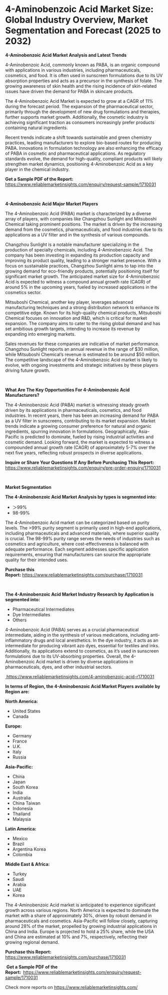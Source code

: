 <p><h1>4-Aminobenzoic Acid Market Size: Global Industry Overview, Market Segmentation and Forecast (2025 to 2032)</h1></p><p><strong>4-Aminobenzoic Acid Market Analysis and Latest Trends</strong></p>
<p><p>4-Aminobenzoic Acid, commonly known as PABA, is an organic compound with applications in various industries, including pharmaceuticals, cosmetics, and food. It is often used in sunscreen formulations due to its UV absorption properties and acts as a precursor in the synthesis of folate. The growing awareness of skin health and the rising incidence of skin-related issues have driven the demand for PABA in skincare products.</p><p>The 4-Aminobenzoic Acid Market is expected to grow at a CAGR of 11% during the forecast period. The expansion of the pharmaceutical sector, primarily through the development of new drug formulations and therapies, further supports market growth. Additionally, the cosmetic industry is achieving significant traction as consumers increasingly prefer products containing natural ingredients.</p><p>Recent trends indicate a shift towards sustainable and green chemistry practices, leading manufacturers to explore bio-based routes for producing PABA. Innovations in formulation technology are also enhancing the efficacy of PABA in cosmetic and pharmaceutical applications. As regulatory standards evolve, the demand for high-quality, compliant products will likely strengthen market dynamics, positioning 4-Aminobenzoic Acid as a key player in the chemical industry.</p></p>
<p><strong>Get a Sample PDF of the Report:&nbsp;</strong> <a href="https://www.reliablemarketinsights.com/enquiry/request-sample/1710031?utm_campaign=2204&utm_medium=2&utm_source=Github&utm_content=ia&utm_term=27032025&utm_id=4-aminobenzoic-acid">https://www.reliablemarketinsights.com/enquiry/request-sample/1710031</a></p>
<p>&nbsp;</p>
<p><strong>4-Aminobenzoic Acid Major Market Players</strong></p>
<p><p>The 4-Aminobenzoic Acid (PABA) market is characterized by a diverse array of players, with companies like Changzhou Sunlight and Mitsuboshi Chemical taking prominent positions. The market is driven by the increasing demand from the cosmetics, pharmaceuticals, and food industries due to its applications as a UV filter and in the synthesis of various compounds.</p><p>Changzhou Sunlight is a notable manufacturer specializing in the production of specialty chemicals, including 4-Aminobenzoic Acid. The company has been investing in expanding its production capacity and improving its product quality, leading to a stronger market presence. With a focus on sustainable practices, Changzhou Sunlight aims to tap into the growing demand for eco-friendly products, potentially positioning itself for significant market growth. The anticipated market size for 4-Aminobenzoic Acid is expected to witness a compound annual growth rate (CAGR) of around 5% in the upcoming years, fueled by increased applications in the cosmetics sector.</p><p>Mitsuboshi Chemical, another key player, leverages advanced manufacturing techniques and a strong distribution network to enhance its competitive edge. Known for its high-quality chemical products, Mitsuboshi Chemical focuses on innovation and R&D, which is critical for market expansion. The company aims to cater to the rising global demand and has set ambitious growth targets, intending to increase its revenue by expanding into emerging markets.</p><p>Sales revenues for these companies are indicative of market performance. Changzhou Sunlight reports an annual revenue in the range of $30 million, while Mitsuboshi Chemical’s revenue is estimated to be around $50 million. The competitive landscape of the 4-Aminobenzoic Acid market is likely to evolve, with ongoing investments and strategic initiatives by these players driving future growth.</p></p>
<p>&nbsp;</p>
<p><strong>What Are The Key Opportunities For 4-Aminobenzoic Acid Manufacturers?</strong></p>
<p><p>The 4-Aminobenzoic Acid (PABA) market is witnessing steady growth driven by its applications in pharmaceuticals, cosmetics, and food industries. In recent years, there has been an increasing demand for PABA as a UV filter in sunscreens, contributing to its market expansion. Market trends indicate a growing consumer preference for natural and organic ingredients, spurring innovation in formulations. Geographically, Asia-Pacific is predicted to dominate, fueled by rising industrial activities and cosmetic demand. Looking forward, the market is expected to witness a compounded annual growth rate (CAGR) of approximately 5-7% over the next five years, reflecting robust prospects in diverse applications.</p></p>
<p><strong>Inquire or Share Your Questions If Any Before Purchasing This Report:</strong> <a href="https://www.reliablemarketinsights.com/enquiry/pre-order-enquiry/1710031?utm_campaign=2204&utm_medium=2&utm_source=Github&utm_content=ia&utm_term=27032025&utm_id=4-aminobenzoic-acid">https://www.reliablemarketinsights.com/enquiry/pre-order-enquiry/1710031</a></p>
<p>&nbsp;</p>
<p><strong>Market Segmentation</strong></p>
<p><strong>The 4-Aminobenzoic Acid Market Analysis by types is segmented into:</strong></p>
<p><ul><li>＞99%</li><li>98-99%</li></ul></p>
<p><p>The 4-Aminobenzoic Acid market can be categorized based on purity levels. The >99% purity segment is primarily used in high-end applications, including pharmaceuticals and advanced materials, where superior quality is crucial. The 98-99% purity range serves the needs of industries such as cosmetics and agriculture, where cost-effectiveness is balanced with adequate performance. Each segment addresses specific application requirements, ensuring that manufacturers can source the appropriate quality for their intended uses.</p></p>
<p><strong>Purchase this Report:&nbsp;</strong><a href="https://www.reliablemarketinsights.com/purchase/1710031?utm_campaign=2204&utm_medium=2&utm_source=Github&utm_content=ia&utm_term=27032025&utm_id=4-aminobenzoic-acid">https://www.reliablemarketinsights.com/purchase/1710031</a></p>
<p>&nbsp;</p>
<p><strong>The 4-Aminobenzoic Acid Market Industry Research by Application is segmented into:</strong></p>
<p><ul><li>Pharmaceutical Intermediates</li><li>Dye Intermediates</li><li>Others</li></ul></p>
<p><p>4-Aminobenzoic Acid (PABA) serves as a crucial pharmaceutical intermediate, aiding in the synthesis of various medications, including anti-inflammatory drugs and local anesthetics. In the dye industry, it acts as an intermediate for producing vibrant azo dyes, essential for textiles and inks. Additionally, its applications extend to cosmetics, as it’s used in sunscreen formulations due to its UV-absorbing properties. Overall, the 4-Aminobenzoic Acid market is driven by diverse applications in pharmaceuticals, dyes, and other industrial sectors.</p></p>
<p><a href="https://www.reliablemarketinsights.com/4-aminobenzoic-acid-r1710031?utm_campaign=2204&utm_medium=2&utm_source=Github&utm_content=ia&utm_term=27032025&utm_id=4-aminobenzoic-acid">&nbsp;https://www.reliablemarketinsights.com/4-aminobenzoic-acid-r1710031</a></p>
<p><strong>In terms of Region, the 4-Aminobenzoic Acid Market Players available by Region are:</strong></p>
<p>
    <p> <strong> North America: </strong>
        <ul>
            <li>United States</li>
            <li>Canada</li>
        </ul>
        </p> 
    <p> <strong> Europe: </strong>
        <ul>
            <li>Germany</li>
            <li>France</li>
            <li>U.K.</li>
            <li>Italy</li>
            <li>Russia</li>
        </ul>
        </p> 
    <p> <strong> Asia-Pacific: </strong>
        <ul>
            <li>China</li>
            <li>Japan</li>
            <li>South Korea</li>
            <li>India</li>
            <li>Australia</li>
            <li>China Taiwan</li>
            <li>Indonesia</li>
            <li>Thailand</li>
            <li>Malaysia</li>
        </ul>
        </p> 
    <p> <strong> Latin America: </strong>
        <ul>
            <li>Mexico</li>
            <li>Brazil</li>
            <li>Argentina Korea</li>
            <li>Colombia</li>
        </ul>
        </p> 
    <p> <strong> Middle East & Africa: </strong>
        <ul>
            <li>Turkey</li>
            <li>Saudi</li>
            <li>Arabia</li>
            <li>UAE</li>
            <li>Korea</li>
        </ul>
    </p>
    </p>
<p><p>The 4-Aminobenzoic Acid market is anticipated to experience significant growth across various regions. North America is expected to dominate the market with a share of approximately 30%, driven by robust demand in pharmaceuticals and cosmetics. Asia-Pacific will follow closely, capturing around 28% of the market, propelled by growing industrial applications in China and India. Europe is projected to hold a 25% share, while the USA and China are estimated at 10% and 7%, respectively, reflecting their growing regional demand.</p></p>
<p><strong>Purchase this Report: </strong><a href="https://www.reliablemarketinsights.com/purchase/1710031?utm_campaign=2204&utm_medium=2&utm_source=Github&utm_content=ia&utm_term=27032025&utm_id=4-aminobenzoic-acid">https://www.reliablemarketinsights.com/purchase/1710031</a></p>
<p>&nbsp;<strong>Get a Sample PDF of the Report:&nbsp;&nbsp;</strong><a href="https://www.reliablemarketinsights.com/enquiry/request-sample/1710031?utm_campaign=2204&utm_medium=2&utm_source=Github&utm_content=ia&utm_term=27032025&utm_id=4-aminobenzoic-acid">https://www.reliablemarketinsights.com/enquiry/request-sample/1710031</a></p>
<p><strong></strong></p>
<p>Check more reports on <a href="https://www.reliablemarketinsights.com/?utm_campaign=2204&utm_medium=2&utm_source=Github&utm_content=ia&utm_term=27032025&utm_id=4-aminobenzoic-acid">https://www.reliablemarketinsights.com/</a></p>